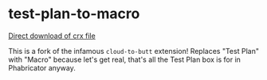 test-plan-to-macro
=============

[Direct download of crx file](https://github.com/panicsteve/cloud-to-butt/blob/master/CloudToButt.crx?raw=true)

This is a fork of the infamous `cloud-to-butt` extension!
Replaces "Test Plan" with "Macro" because let's get real, that's all the Test Plan box is for in Phabricator anyway.
